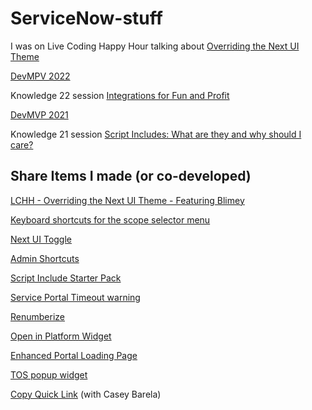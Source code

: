 # ServiceNow-stuff

I was on Live Coding Happy Hour talking about [Overriding the Next UI Theme](https://www.youtube.com/watch?v=zuITYAOBlUU)

[DevMPV 2022](https://developer.servicenow.com/blog.do?p=/post/2022-mvp-announcement/)

Knowledge 22 session [Integrations for Fun and Profit](https://knowledge.servicenow.com/lasvegas/sessiondetail?sessionId=1652809842881001NXoe)

[DevMVP 2021](https://developer.servicenow.com/blog.do?p=/post/2021-developer-mvp-announcement/)

Knowledge 21 session [Script Includes: What are they and why should I care?](https://events.servicenow.com/widget/servicenow/knowledge2021/library/session/1612301555107001YVuE#1617832086855001eNVb)

## Share Items I made (or co-developed)

[LCHH - Overriding the Next UI Theme - Featuring Blimey](https://developer.servicenow.com/connect.do#!/share/contents/6592535_lchh_overriding_the_next_ui_theme_featuring_blimey?t=PRODUCT_DETAILS)

[Keyboard shortcuts for the scope selector menu](https://developer.servicenow.com/connect.do#!/share/contents/6592535_keyboard_shortcuts_for_the_scope_selector_menu?t=PRODUCT_DETAILS)

[Next UI Toggle](https://developer.servicenow.com/connect.do#!/share/contents/6592535_next_ui_toggle?t=PRODUCT_DETAILS)

[Admin Shortcuts](https://developer.servicenow.com/connect.do#!/share/contents/6592535_admin_shortcuts1?t=PRODUCT_DETAILS)

[Script Include Starter Pack](https://developer.servicenow.com/connect.do#!/share/contents/6592535_script_include_starter_pack?t=PRODUCT_DETAILS)

[Service Portal Timeout warning](https://developer.servicenow.com/connect.do#!/share/contents/6592535_service_portal_timeout_warning?t=PRODUCT_DETAILS)

[Renumberize](https://developer.servicenow.com/connect.do#!/share/contents/6592535_renumberize?t=PRODUCT_DETAILS)

[Open in Platform Widget](https://developer.servicenow.com/connect.do#!/share/contents/6592535_open_in_platform_widget?t=PRODUCT_DETAILS)

[Enhanced Portal Loading Page](https://developer.servicenow.com/connect.do#!/share/contents/6592535_enhanced_portal_loading_page?t=PRODUCT_DETAILS)

[TOS popup widget](https://developer.servicenow.com/connect.do#!/share/contents/6193630_tos_popup_widget?t=PRODUCT_DETAILS)

[Copy Quick Link](https://developer.servicenow.com/connect.do#!/share/contents/3931356_copy_quick_link?t=PRODUCT_DETAILS) (with Casey Barela) 
